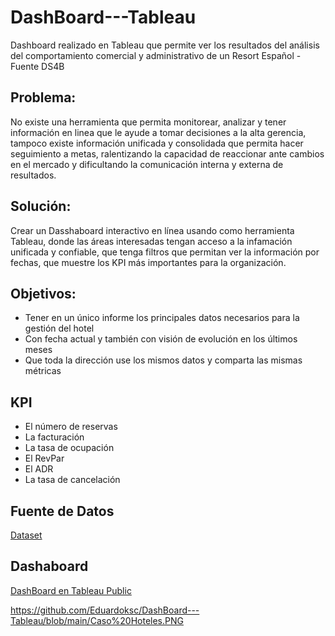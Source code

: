 # DashBoard---Tableau
Dashboard realizado en Tableau que permite ver los resultados del análisis del comportamiento comercial y administrativo de un Resort Español - Fuente DS4B

## Problema:
No existe una herramienta que permita monitorear, analizar y tener información en linea que le ayude  a tomar decisiones a la alta gerencia, tampoco existe información unificada y consolidada que permita hacer seguimiento a metas, ralentizando la capacidad de reaccionar ante cambios en el mercado y dificultando  la comunicación interna y externa de resultados.
 
## Solución:
Crear un Dasshaboard interactivo en línea usando como herramienta Tableau, donde las áreas interesadas tengan acceso a la infamación unificada y confiable, que tenga filtros que permitan ver la información por fechas, que muestre los KPI más importantes para la organización. 

## Objetivos:

- 	Tener en un único informe los principales datos necesarios para la gestión del hotel 
- 	Con fecha actual y también con visión de evolución en los últimos meses
- 	Que toda la dirección use los mismos datos y comparta las mismas métricas

## KPI 

-  El número de reservas 
- 	La facturación
- 	La tasa de ocupación 
- 	El RevPar
- 	El ADR
- 	La tasa de cancelación

  ## Fuente de Datos 

 <a href ="https://github.com/Eduardoksc/DashBoard---Tableau/blob/main/hoteles.csv">Dataset</a>

 ## Dashaboard
 
 <a href ="https://public.tableau.com/views/CasoHoteles_17511495989790/Dashboard1?:language=en-US&publish=yes&:sid=&:redirect=auth&:display_count=n&:origin=viz_share_link">DashBoard en Tableau Public</a>

 https://github.com/Eduardoksc/DashBoard---Tableau/blob/main/Caso%20Hoteles.PNG

  







